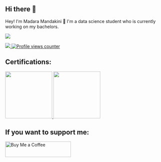 ## Hi there 👋
Hey! I'm Madara Mandakini 👋 I'm a data science student who is currently working on my bachelors.
<p align="left">
  <a href="https://skillicons.dev">
    <img src="https://skillicons.dev/icons?i=html,css,js,php,aws,mysql">
  <a>
<p>

<p>
  <a href="#">
      <img src="https://img.shields.io/badge/build-with_love-brightgreen?style=for-the-badge
  ">
  <a>
  <a href="https://github.com/antonkomarev/github-profile-views-counter">
    <img src="https://komarev.com/ghpvc/?username=madaramandakini&style=for-the-badge&base=1000" alt="Profile views counter">
  </a>
  
</p>

## Certifications:
<p align="left">
  <a href="https://www.credly.com/go/yHjkH6Db">
    <img src="https://images.credly.com/images/2f7b0627-48a0-4894-8d46-3245bdfe0463/image.png" width="150">
  </a>
  <a href="https://www.credly.com/go/WHMqPnad">
    <img src="https://images.credly.com/images/73e4a58b-a8ef-41a3-a7db-9183dd269882/image.png" width="150">
  </a>
</p>

## If you want to support me:
<p align="left"><a href="https://www.buymeacoffee.com/madaramandakini"> <img align="center" src="https://cdn.buymeacoffee.com/buttons/v2/default-yellow.png" height="50" width="210" alt="Buy Me a Coffee" /></a></p>
